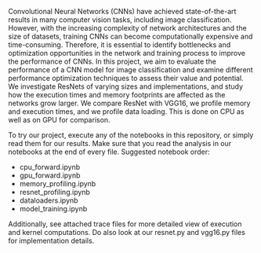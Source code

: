Convolutional Neural Networks (CNNs) have achieved state-of-the-art results in many computer
vision tasks, including image classification. However, with the increasing complexity of network
architectures and the size of datasets, training CNNs can become computationally expensive and
time-consuming. Therefore, it is essential to identify bottlenecks and optimization opportunities in
the network and training process to improve the performance of CNNs. In this project, we aim to
evaluate the performance of a CNN model for image classification and examine different performance
optimization techniques to assess their value and potential. We investigate ResNets of varying sizes and implementations, 
and study how the execution times and memory footprints are affected as the networks grow larger. We compare ResNet with VGG16,
we profile memory and execution times, and we profile data loading. This is done on CPU as well as on GPU for comparison.

To try our project, execute any of the notebooks in this repository, or simply read them for our results.
Make sure that you read the analysis in our notebooks at the end of every file. Suggested notebook order:
- cpu_forward.ipynb
- gpu_forward.ipynb
- memory_profiling.ipynb
- resnet_profiling.ipynb
- dataloaders.ipynb
- model_training.ipynb

Additionally, see attached trace files for more detailed view of execution and kernel computations. Do also look at our resnet.py and vgg16.py files for implementation details.
